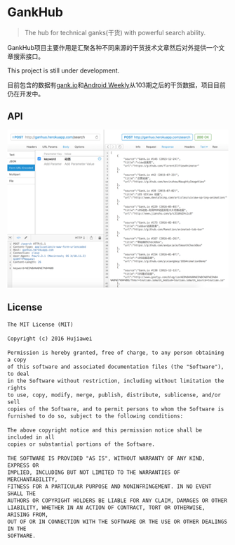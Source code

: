 # GankHub

> The hub for technical ganks(干货) with powerful search ability.

GankHub项目主要作用是汇聚各种不同来源的干货技术文章然后对外提供一个文章搜索接口。

This project is still under development. 

目前包含的数据有[gank.io](http://gank.io)和[Android Weekly](http://androidweekly.net)从103期之后的干货数据，项目目前仍在开发中。

## API 

![img](gankhub-search.png)



## License

```
The MIT License (MIT)

Copyright (c) 2016 Hujiawei

Permission is hereby granted, free of charge, to any person obtaining a copy
of this software and associated documentation files (the "Software"), to deal
in the Software without restriction, including without limitation the rights
to use, copy, modify, merge, publish, distribute, sublicense, and/or sell
copies of the Software, and to permit persons to whom the Software is
furnished to do so, subject to the following conditions:

The above copyright notice and this permission notice shall be included in all
copies or substantial portions of the Software.

THE SOFTWARE IS PROVIDED "AS IS", WITHOUT WARRANTY OF ANY KIND, EXPRESS OR
IMPLIED, INCLUDING BUT NOT LIMITED TO THE WARRANTIES OF MERCHANTABILITY,
FITNESS FOR A PARTICULAR PURPOSE AND NONINFRINGEMENT. IN NO EVENT SHALL THE
AUTHORS OR COPYRIGHT HOLDERS BE LIABLE FOR ANY CLAIM, DAMAGES OR OTHER
LIABILITY, WHETHER IN AN ACTION OF CONTRACT, TORT OR OTHERWISE, ARISING FROM,
OUT OF OR IN CONNECTION WITH THE SOFTWARE OR THE USE OR OTHER DEALINGS IN THE
SOFTWARE.
```


